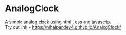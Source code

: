 # AnalogClock
A simple analog clock using html , css and javascrip.
<br />
Try out link -  https://nihalpandey4.github.io/AnalogClock/
